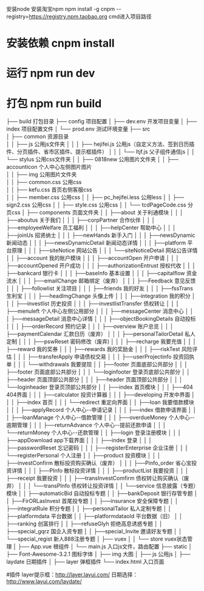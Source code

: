 安装node
安装淘宝npm
npm install -g cnpm --registry=https://registry.npm.taobao.org
cmd进入项目路径
# 安装依赖 cnpm install
# 运行 npm run dev
# 打包 npm run build

├── build                               打包目录 
├── config                     项目配置
│   ├── dev.env                     开发项目变量
│   ├── index                       项目配置文件
│   └── prod.env                    测试环境变量
├── src                      
│   ├── common                 资源目录          
│   │   ├── js                      公用js文件夹
│   │   │    ├── hejifei.js             公用js（自定义方法、签到日历插件、分页插件、省市区插件、提示框插件）
│   │   │    └── ltjf.js                父子组件通信js
│   │   └── stylus                  公用css文件夹
│   │        ├── 0818new                公用图片文件夹
│   │        ├── accounticon            个人中心左侧图片图片      
│   │        ├── img                    公用图片文件夹   
│   │        ├── common.css             公用css   
│   │        ├── kefu.css               首页右侧客服css    
│   │        ├── member.css             公用css 
│   │        ├── pc_hejifei.less        公用less 
│   │        ├── sign2.css              公用css 
│   │        ├── style.css              公用css 
│   │        └── tcdPageCode.css        分页css 
│   ├── components             页面文件夹
│   │   ├──about                    关于利通模块
│   │   │    ├──aboutus                 关于我们
│   │   │    ├──corpPartner             合作伙伴
│   │   │    ├──employeeWelfare         员工福利
│   │   │    ├──helpCenter              帮助中心
│   │   │    ├──joinUs                  招贤纳士
│   │   │    ├──newHands                新手入门
│   │   │    ├──newsDynamic             新闻动态
│   │   │    ├──newsDynamicDetail       新闻动态详情
│   │   │    ├──platform                平台原理
│   │   │    ├──siteNotice              网站公告
│   │   │    └──siteNoticeDetail        网站公告详情
│   │   ├──account                  我的账户模块
│   │   │    ├──accountOpen             开户申请
│   │   │    ├──accountOpened           开户成功
│   │   │    ├──authorizationEntrust    授权代收
│   │   │    ├──bankcard                银行卡
│   │   │    ├──baseInfo                基本设置
│   │   │    ├──capitalflow             资金流水
│   │   │    ├──emailChange             邮箱绑定（废弃）
│   │   │    ├──Feedback                意见反馈
│   │   │    ├──followlist              关注项目
│   │   │    ├──friends                 我的好友
│   │   │    ├──fssTrans                生利宝
│   │   │    ├──headImgChange           头像上传
│   │   │    ├──integration             我的积分
│   │   │    ├──investlist              历史投资
│   │   │    ├──investlistTransfer      债权转让
│   │   │    ├──menuleft                个人中心左侧公用部分
│   │   │    ├──messageCenter           消息中心
│   │   │    ├──messageDetail           消息中心详情 
│   │   │    ├──objectBookingDetails    自动投标
│   │   │    ├──orderRecord             预约记录
│   │   │    ├──overview                账户总览
│   │   │    ├──paymentCalendar         汇款日历（废弃）
│   │   │    ├──personalTailorDetail    私人定制
│   │   │    ├──pswReset                密码修改（废弃)
│   │   │    ├──recharge                我要充值
│   │   │    ├──reward                  我的奖券
│   │   │    ├──rewards                 我的奖励金
│   │   │    ├──riskTest                风险评估
│   │   │    ├──transferApply           申请债权交易
│   │   │    ├──userProjectinfo         投资回执单
│   │   │    └──withdrawals             我要提现
│   │   ├──footer                   页面底部公共部分
│   │   │    ├──footer                  页面底部公共部分
│   │   │    └──loginfooter             登录页底部公共部分
│   │   ├──header                   页面顶部公共部分
│   │   │    ├──header                  页面顶部公共部分
│   │   │    └──loginheader             登录页顶部公共部分
│   │   ├──index                    首页模块
│   │   │    ├──404                     404界面
│   │   │    ├──calculator              投资计算器
│   │   │    ├──developing              开发中界面
│   │   │    ├──index                   首页
│   │   │    └──redirect                重定向界面
│   │   ├──loan                     我要借款模块
│   │   │    ├──applyRecord             个人中心--申请记录
│   │   │    ├──index                   借款申请界面
│   │   │    ├──loanManage              个人中心--借款管理
│   │   │    ├──overdueMoney            个人中心--逾期管理
│   │   │    ├──returnAdvance           个人中心--提前还款申请
│   │   │    └──returnMoney             个人中心--还款管理
│   │   ├──login                    登录注册模块
│   │   │    ├──appDownload             app下载界面
│   │   │    ├──index                   登录
│   │   │    ├──passwordReset           忘记密码
│   │   │    ├──registerEnterprise      企业注册
│   │   │    └──registerPersonal        个人注册
│   │   ├──product                  投资模块
│   │   │    ├──investConfirm             散标投资购买确认（废弃）
│   │   │    ├──Pinfo_order               省心宝投资详情
│   │   │    ├──PInfo                     散标投资详情
│   │   │    ├──productList               我要投资
│   │   │    ├──receipt                   我要投资
│   │   │    ├──transInvestComfirm        债权转让购买确认（废弃）
│   │   │    └──transPInfo                债权转让投资详情
│   │   └──service                  信息披露（专题）模块
│   │        ├──automaticBid              自动投标专题
│   │        ├──bankDeposit               银行存管专题
│   │        ├──FirORLasInvest            首尾投专题
│   │        ├──insurance                 安全保障专题
│   │        ├──integratRule              积分专题
│   │        ├──personalTailor            私人定制专题
│   │        ├──platformdata              平台数据
│   │        ├──platformdataold           平台数据（旧）
│   │        ├──ranking                   创富排行
│   │        ├──refuseGlyh                拒绝高息诱惑专题
│   │        ├──special_gqrz              国企入资专题
│   │        ├──special_Invite            邀请好友专题
│   │        └──special_regist            新人888注册专题
│   ├── vuex 
│   │   └── store                         vuex状态管理
│   ├── App.vue                           根组件
│   └── main.js                           入口js文件，路由配置
├── static
│   ├── Font-Awesome-3.2.1                图标字体
│   ├── img                               大图
│   ├── js                                公用js
│   ├── laydate                           日期插件
│   ├── layer                             弹框插件
└── index.html                            入口页面

#插件
layer提示框：http://layer.layui.com/
日期选择：http://www.layui.com/laydate/



























